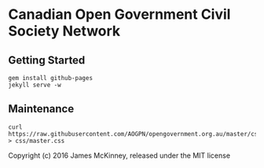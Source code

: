 # Canadian Open Government Civil Society Network

## Getting Started

    gem install github-pages
    jekyll serve -w

## Maintenance

    curl https://raw.githubusercontent.com/AOGPN/opengovernment.org.au/master/css/master.css > css/master.css

Copyright (c) 2016 James McKinney, released under the MIT license
